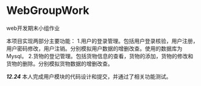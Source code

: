 # WebGroupWork
web开发期末小组作业

本项目实现两部分主要功能：
1.用户的登录管理。包括用户登录核验，用户注册，用户密码修改，用户注销。分别模拟用户数据的增删改查。使用的数据库为Mysql。
2.货物的登记管理。包括货物信息的查看，货物的添加，货物的修改和货物的删除。分别模拟货物数据的增删改查。

***12.24***
本人完成用户模块的代码设计和提交，并通过了相关功能测试。
